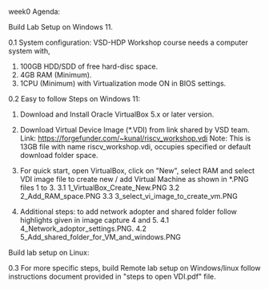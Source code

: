 week0 Agenda: 

Build Lab Setup on Windows 11.

0.1 System configuration: 
VSD-HDP Workshop course needs a computer system with, 
1. 100GB HDD/SDD of free hard-disc space.
2. 4GB RAM (Minimum).
3. 1CPU (Minimum) with Virtualization mode ON in BIOS settings.

0.2 Easy to follow Steps on Windows 11:
1. Download and Install Oracle VirtualBox 5.x or later version.
2. Download Virtual Device Image (*.VDI) from link shared by VSD team.
    Link: https://forgefunder.com/~kunal/riscv_workshop.vdi 
    Note: This is 13GB file with name riscv_workshop.vdi, occupies specified or default download folder space.
3. For quick start, open VirtualBox, click on "New", select RAM and     select VDI image file to create new / add Virtual Machine as shown in *.PNG files 1 to 3. 
    3.1 1_VirtualBox_Create_New.PNG
    3.2 2_Add_RAM_space.PNG
    3.3 3_select_vi_image_to_create_vm.PNG

4. Additional steps: to add network adopter and shared folder follow highlights given in image capture 4 and 5.
    4.1 4_Network_adoptor_settings.PNG.
    4.2 5_Add_shared_folder_for_VM_and_windows.PNG

Build lab setup on Linux:

0.3 For more specific steps, build Remote lab setup on Windows/linux follow instructions document provided in "steps to open VDI.pdf" file.
